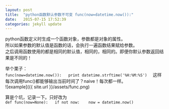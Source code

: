 ```yaml
---
layout: post
title:  "python函数默认参数不可变 func(now=datetime.now()):"
date:   2015-07-15 17:52:39
categories: jekyll update
---
```


python函数定义时生成一个函数对象，参数都是对象的属性。  
所以如果参数的默认值是函数的话，会执行一遍函数结果赋给参数。  
之后调用函数使用的都是相同的默认值，相同的，相同的。即便你默认参数返回结果是不同的！  
  
举个栗子：  
``
func(now=datetime.now()):  
    print datetime.strftime('%H:%M:%S')  
``
这样每次调用func()都能够输出当前时间了？naive！每次都一样。  
![example]({{ site.url }}/assets/func.png)
  
算是个坑，记录一下。只好改为  
``
def func(now=None):  
     if not now:   
          now = datetime.now()  
``


